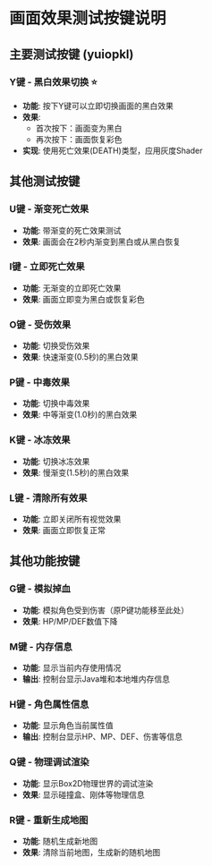 # 画面效果测试按键说明

## 主要测试按键 (yuiopkl)

### Y键 - 黑白效果切换 ⭐
- **功能**: 按下Y键可以立即切换画面的黑白效果
- **效果**: 
  - 首次按下：画面变为黑白
  - 再次按下：画面恢复彩色
- **实现**: 使用死亡效果(DEATH)类型，应用灰度Shader

## 其他测试按键

### U键 - 渐变死亡效果
- **功能**: 带渐变的死亡效果测试
- **效果**: 画面会在2秒内渐变到黑白或从黑白恢复

### I键 - 立即死亡效果
- **功能**: 无渐变的立即死亡效果
- **效果**: 画面立即变为黑白或恢复彩色

### O键 - 受伤效果
- **功能**: 切换受伤效果
- **效果**: 快速渐变(0.5秒)的黑白效果

### P键 - 中毒效果
- **功能**: 切换中毒效果
- **效果**: 中等渐变(1.0秒)的黑白效果

### K键 - 冰冻效果
- **功能**: 切换冰冻效果
- **效果**: 慢渐变(1.5秒)的黑白效果

### L键 - 清除所有效果
- **功能**: 立即关闭所有视觉效果
- **效果**: 画面立即恢复正常

## 其他功能按键

### G键 - 模拟掉血
- **功能**: 模拟角色受到伤害（原P键功能移至此处）
- **效果**: HP/MP/DEF数值下降

### M键 - 内存信息
- **功能**: 显示当前内存使用情况
- **输出**: 控制台显示Java堆和本地堆内存信息

### H键 - 角色属性信息
- **功能**: 显示角色当前属性值
- **输出**: 控制台显示HP、MP、DEF、伤害等信息

### Q键 - 物理调试渲染
- **功能**: 显示Box2D物理世界的调试渲染
- **效果**: 显示碰撞盒、刚体等物理信息

### R键 - 重新生成地图
- **功能**: 随机生成新地图
- **效果**: 清除当前地图，生成新的随机地图